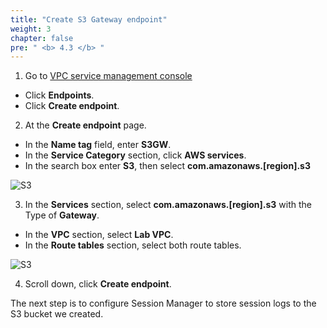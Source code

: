 ```yaml
---
title: "Create S3 Gateway endpoint"
weight: 3
chapter: false
pre: " <b> 4.3 </b> "
---
```


1. Go to [VPC service management console](https://console.aws.amazon.com/vpc/home)

- Click **Endpoints**.
- Click **Create endpoint**.

2. At the **Create endpoint** page.

- In the **Name tag** field, enter **S3GW**.
- In the **Service Category** section, click **AWS services**.
- In the search box enter **S3**, then select **com.amazonaws.[region].s3**

![S3](/images/4.s3/008-s3.png)

3. In the **Services** section, select **com.amazonaws.[region].s3** with the Type of **Gateway**.

- In the **VPC** section, select **Lab VPC**.
- In the **Route tables** section, select both route tables.

![S3](/images/4.s3/009-s3.png)

4. Scroll down, click **Create endpoint**.

The next step is to configure Session Manager to store session logs to the S3 bucket we created.

